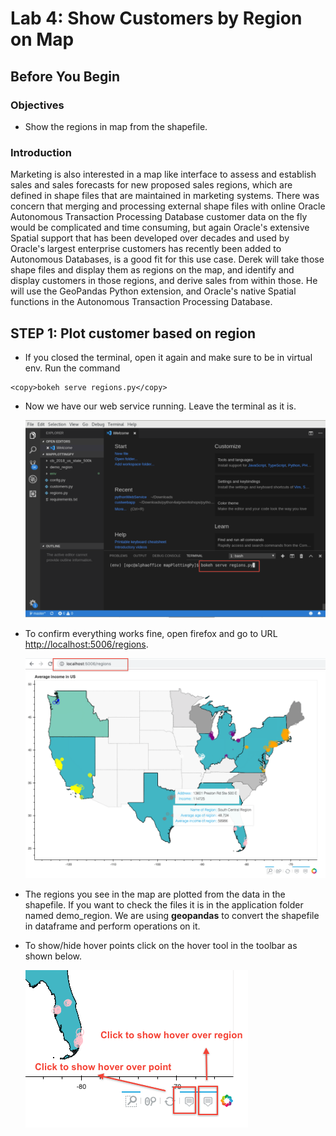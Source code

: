 # Lab 4: Show Customers by Region on Map

## Before You Begin
### Objectives
- Show the regions in map from the shapefile.

### Introduction

Marketing is also interested in a map like interface to assess and establish sales and sales forecasts for new proposed sales regions, which are defined in shape files that are maintained in marketing systems.  There was concern that merging and processing external shape files with online Oracle Autonomous Transaction Processing Database customer data on the fly would be complicated and time consuming, but again Oracle's extensive Spatial support that has been developed over decades and used by Oracle's largest enterprise customers has recently been added to Autonomous Databases, is a good fit for this use case.  Derek will take those shape files and display them as regions on the map, and identify and display customers in those regions, and derive sales from within those.  He will use the GeoPandas Python extension, and Oracle's native Spatial functions in the Autonomous Transaction Processing Database.

## **STEP 1:** Plot customer based on region

- If you closed the terminal, open it again and make sure to be in virtual env. Run the command
```
<copy>bokeh serve regions.py</copy>
```

- Now we have our web service running. Leave the terminal as it is.

  ![](images/4/001.png " ")

- To confirm everything works fine, open firefox and go to URL [http://localhost:5006/regions](http://localhost:5006/regions).

  ![](images/4/003.png " ")

- The regions you see in the map are plotted from the data in the shapefile. If you want to check the files it is in the application folder named demo_region. We are using **geopandas** to convert the shapefile in dataframe and perform operations on it.

- To show/hide hover points click on the hover tool in the toolbar as shown below.
 
  ![](images/4/002.png " ")

